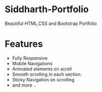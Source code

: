 # Siddharth-Portfolio
Beautiful HTML,CSS and Bootstrap Portfolio


# Features
- Fully Responsive
- Mobile Navigations
- Animated elements on scroll
- Smooth scrolling in each section.
- Sticky Navigation on scrolling
- and more ..






